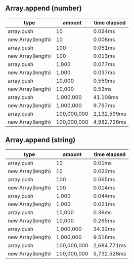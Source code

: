 ## Array.append (number)

|type|amount|time elapsed|
|-|-|-|
array.push|10|0.024ms
new Array(length)|10|0.006ms
array.push|100|0.051ms
new Array(length)|100|0.013ms
array.push|1,000|0.077ms
new Array(length)|1,000|0.037ms
array.push|10,000|0.559ms
new Array(length)|10,000|0.53ms
array.push|1,000,000|41.108ms
new Array(length)|1,000,000|9.797ms
array.push|100,000,000|2,132.599ms
new Array(length)|100,000,000|4,982.726ms
## Array.append (string)

|type|amount|time elapsed|
|-|-|-|
array.push|10|0.01ms
new Array(length)|10|0.022ms
array.push|100|0.065ms
new Array(length)|100|0.014ms
array.push|1,000|0.044ms
new Array(length)|1,000|0.021ms
array.push|10,000|0.39ms
new Array(length)|10,000|0.265ms
array.push|1,000,000|34.32ms
new Array(length)|1,000,000|9.516ms
array.push|100,000,000|2,684.771ms
new Array(length)|100,000,000|5,732.528ms
